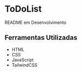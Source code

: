 # ToDoList

README em Desenvolvimento

## Ferramentas Utilizadas
- HTML
- CSS
- JavaScript
- TailwindCSS